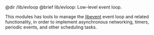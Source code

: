 @dir /lib/evloop
@brief lib/evloop: Low-level event loop.

This modules has tools to manage the [libevent](https://libevent.org/) event
loop and related functionality, in order to implement asynchronous
networking, timers, periodic events, and other scheduling tasks.

